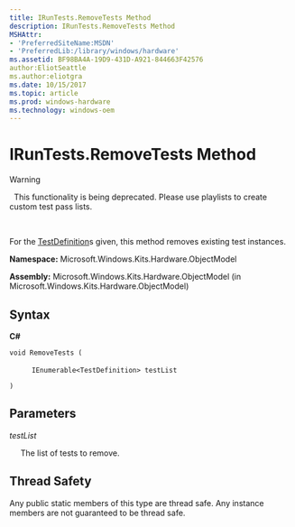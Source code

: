 ```yaml
---
title: IRunTests.RemoveTests Method
description: IRunTests.RemoveTests Method
MSHAttr:
- 'PreferredSiteName:MSDN'
- 'PreferredLib:/library/windows/hardware'
ms.assetid: BF98BA4A-19D9-431D-A921-844663F42576
author:EliotSeattle
ms.author:eliotgra
ms.date: 10/15/2017
ms.topic: article
ms.prod: windows-hardware
ms.technology: windows-oem
---
```


# IRunTests.RemoveTests Method

>[!WARNING]
>  This functionality is being deprecated. Please use playlists to create custom test pass lists.

 

For the [TestDefinition](testdefinition-class.md)s given, this method removes existing test instances.

**Namespace:** Microsoft.Windows.Kits.Hardware.ObjectModel

**Assembly:** Microsoft.Windows.Kits.Hardware.ObjectModel (in Microsoft.Windows.Kits.Hardware.ObjectModel)

## <span id="Syntax"></span><span id="syntax"></span><span id="SYNTAX"></span>Syntax


**C#**

`void RemoveTests (`

          `IEnumerable<TestDefinition> testList`

`)`

## <span id="Parameters"></span><span id="parameters"></span><span id="PARAMETERS"></span>Parameters


*testList*

     The list of tests to remove.

## <span id="Thread_Safety"></span><span id="thread_safety"></span><span id="THREAD_SAFETY"></span>Thread Safety


Any public static members of this type are thread safe. Any instance members are not guaranteed to be thread safe.

 

 






